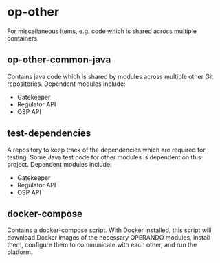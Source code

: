 # op-other
For miscellaneous items, e.g. code which is shared across multiple containers.

## op-other-common-java
Contains java code which is shared by modules across multiple other Git repositories. Dependent modules include:
* Gatekeeper
* Regulator API
* OSP API

## test-dependencies
A repository to keep track of the dependencies which are required for testing. Some Java test code for other modules is dependent on this project. Dependent modules include:
* Gatekeeper
* Regulator API
* OSP API

## docker-compose
Contains a docker-compose script. With Docker installed, this script will download Docker images of the necessary OPERANDO modules, install them, configure them to communicate with each other, and run the platform.
